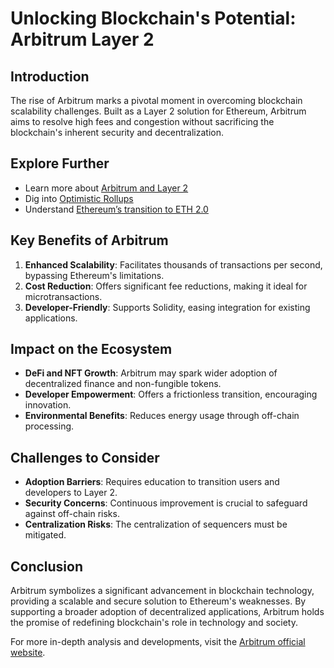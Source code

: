 # Unlocking Blockchain's Potential: Arbitrum Layer 2

## Introduction

The rise of Arbitrum marks a pivotal moment in overcoming blockchain scalability challenges. Built as a Layer 2 solution for Ethereum, Arbitrum aims to resolve high fees and congestion without sacrificing the blockchain's inherent security and decentralization.

## Explore Further

- Learn more about [Arbitrum and Layer 2](https://arbitrum.io/)
- Dig into [Optimistic Rollups](https://ethereum.org/en/developers/docs/scaling/optimistic-rollups/)
- Understand [Ethereum’s transition to ETH 2.0](https://ethereum.org/en/eth2/)

## Key Benefits of Arbitrum

1. **Enhanced Scalability**: Facilitates thousands of transactions per second, bypassing Ethereum's limitations.
2. **Cost Reduction**: Offers significant fee reductions, making it ideal for microtransactions.
3. **Developer-Friendly**: Supports Solidity, easing integration for existing applications.

## Impact on the Ecosystem

- **DeFi and NFT Growth**: Arbitrum may spark wider adoption of decentralized finance and non-fungible tokens.
- **Developer Empowerment**: Offers a frictionless transition, encouraging innovation.
- **Environmental Benefits**: Reduces energy usage through off-chain processing.

## Challenges to Consider

- **Adoption Barriers**: Requires education to transition users and developers to Layer 2.
- **Security Concerns**: Continuous improvement is crucial to safeguard against off-chain risks.
- **Centralization Risks**: The centralization of sequencers must be mitigated.

## Conclusion

Arbitrum symbolizes a significant advancement in blockchain technology, providing a scalable and secure solution to Ethereum's weaknesses. By supporting a broader adoption of decentralized applications, Arbitrum holds the promise of redefining blockchain's role in technology and society.

For more in-depth analysis and developments, visit the [Arbitrum official website](https://offchainlabs.com/).